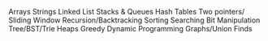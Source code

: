 Arrays
Strings
Linked List
Stacks & Queues
Hash Tables
Two pointers/ Sliding Window
Recursion/Backtracking
Sorting
Searching
Bit Manipulation
Tree/BST/Trie
Heaps
Greedy
Dynamic Programming
Graphs/Union Finds

